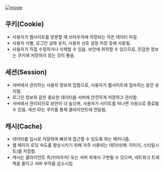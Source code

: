 <p><a href="https://www.youtube.com/watch?v=OpoVuwxGRDI&amp;ab_channel=%EC%96%84%ED%8C%8D%ED%95%9C%EC%BD%94%EB%94%A9%EC%82%AC%EC%A0%84"><img alt="movie" src="https://img.youtube.com/vi/OpoVuwxGRDI/sddefault.jpg" /></a></p>
<h2 id="쿠키cookie">쿠키(Cookie)</h2>
<ul>
<li>사용자가 웹사이트를 방문할 때 브라우저에 저장되는 작은 데이터 파일.</li>
<li>사용자 식별, 로그인 상태 유지, 사용자 선호 설정 저장 등에 사용됨.</li>
<li>사용자가 직접 수정하거나 삭제할 수 있음. 보안에 취약할 수 있으므로, 민감한 정보는 쿠키에 저장하지 않는 것이 좋음.</li>
</ul>
<h2 id="세션session">세션(Session)</h2>
<ul>
<li>서버에서 관리하는 사용자 정보의 집합으로, 사용자가 웹사이트에 접속하는 동안 유지됨.</li>
<li>로그인 정보와 같은 중요한 데이터를 서버에 안전하게 저장하고 관리함.</li>
<li>서버에서 관리되므로 보안이 더 높으며, 사용자가 사이트를 떠나면 자동으로 종료될 수 있음. 세션 ID는 쿠키를 통해 클라이언트에 전달됨.</li>
</ul>
<h2 id="캐시cache">캐시(Cache)</h2>
<ul>
<li>데이터를 임시로 저장하여 빠르게 접근할 수 있도록 하는 메커니즘.</li>
<li>웹 페이지 로딩 속도를 향상시키기 위해 자주 사용되는 데이터(예: 이미지, 스타일시트)를 저장함.</li>
<li>캐시는 클라이언트 측(브라우저) 또는 서버 측에서 구현될 수 있으며, 네트워크 트래픽을 줄이고 서버 부하를 감소시킴.</li>
</ul>